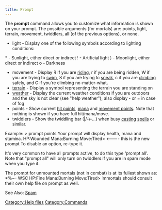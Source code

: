 ```yaml
---
title: Prompt
---
```


The **prompt** command allows you to customize what information is shown
on your prompt. The possible arguments (for mortals) are: points, light,
terrain, movement, twiddlers, all (of the previous options), or none.

- light - Display one of the following symbols according to lighting
  conditions:

\* - Sunlight, either direct or indirect ! - Artificial light ) -
Moonlight, either direct or indirect o - Darkness

- movement - Display R if you are [riding](ride "wikilink"), r if you
  are being ridden, W if you are trying to [swim](swim "wikilink"), S if
  you are trying to [sneak](sneak "wikilink"), c if you are
  [climbing](climb "wikilink") safely, and C if you're climbing
  no-matter-what.
- [terrain](terrain "wikilink") - Display a symbol representing the
  terrain you are standing on
- [weather](weather "wikilink") - Display the current weather conditions
  if you are outdoors and the sky is not clear (see "help weather");
  also display - or = in case of fog
- points - Show current [hit points](hit_points "wikilink"),
  [mana](mana "wikilink") and [movement
  points](movement_points "wikilink"). Note that nothing is shown if you
  have full hit/mana/move.
- twiddlers - Show the twiddling bar (\|/-\\-...) when busy
  [casting](cast "wikilink") [spells](spell "wikilink") or similar.

Example: \> prompt points Your prompt will display health, mana and
stamina. HP:Wounded Mana:Burning Move:Tired\> \<---- this is the new
prompt To disable an option, re-type it.

It's very common to have all prompts active, to do this type 'prompt
all'. Note that "prompt all" will only turn on twiddlers if you are in
spam mode when you type it.

The prompt for unmounted mortals (not in combat) is at its fullest shown
as: \*%~- WSC HP:Fine Mana:Burning Move:Tired\> Immortals should consult
their own help file on prompt as well.

See Also: [Spam](Spam "wikilink")

[Category:Help files](Category:Help_files "wikilink")
[Category:Commands](Category:Commands "wikilink")